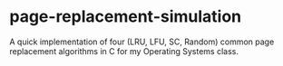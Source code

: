 # page-replacement-simulation
A quick implementation of four (LRU, LFU, SC, Random) common page replacement algorithms in C for my Operating Systems class.

